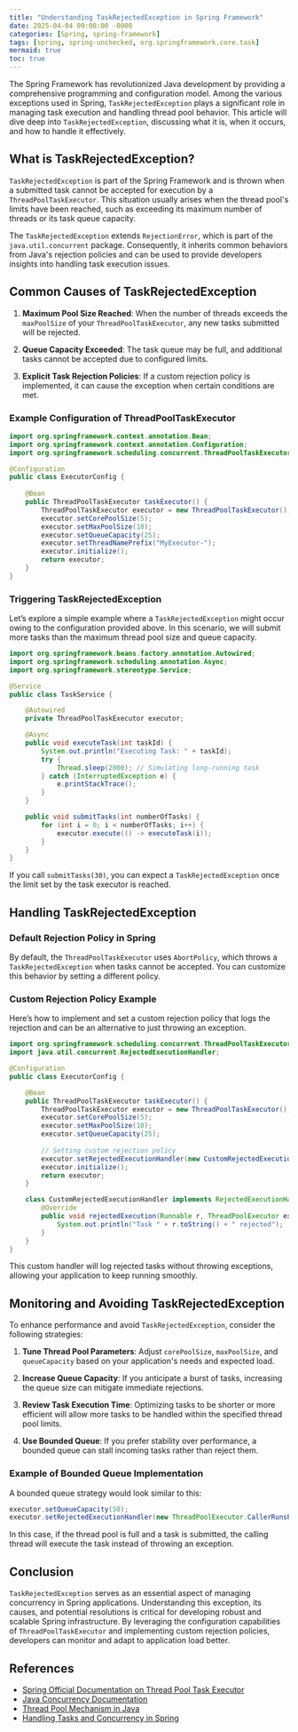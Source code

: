 ```yaml
---
title: "Understanding TaskRejectedException in Spring Framework"
date: 2025-04-04 09:00:00 -0000
categories: [Spring, spring-framework]
tags: [spring, spring-unchecked, org.springframework.core.task]
mermaid: true
toc: true
---
```



The Spring Framework has revolutionized Java development by providing a comprehensive programming and configuration model. Among the various exceptions used in Spring, `TaskRejectedException` plays a significant role in managing task execution and handling thread pool behavior. This article will dive deep into `TaskRejectedException`, discussing what it is, when it occurs, and how to handle it effectively.

## What is TaskRejectedException?

`TaskRejectedException` is part of the Spring Framework and is thrown when a submitted task cannot be accepted for execution by a `ThreadPoolTaskExecutor`. This situation usually arises when the thread pool's limits have been reached, such as exceeding its maximum number of threads or its task queue capacity.

The `TaskRejectedException` extends `RejectionError`, which is part of the `java.util.concurrent` package. Consequently, it inherits common behaviors from Java's rejection policies and can be used to provide developers insights into handling task execution issues.

## Common Causes of TaskRejectedException 

1. **Maximum Pool Size Reached**: When the number of threads exceeds the `maxPoolSize` of your `ThreadPoolTaskExecutor`, any new tasks submitted will be rejected.
   
2. **Queue Capacity Exceeded**: The task queue may be full, and additional tasks cannot be accepted due to configured limits.

3. **Explicit Task Rejection Policies**: If a custom rejection policy is implemented, it can cause the exception when certain conditions are met.

### Example Configuration of ThreadPoolTaskExecutor

```java
import org.springframework.context.annotation.Bean;
import org.springframework.context.annotation.Configuration;
import org.springframework.scheduling.concurrent.ThreadPoolTaskExecutor;

@Configuration
public class ExecutorConfig {
    
    @Bean
    public ThreadPoolTaskExecutor taskExecutor() {
        ThreadPoolTaskExecutor executor = new ThreadPoolTaskExecutor();
        executor.setCorePoolSize(5);
        executor.setMaxPoolSize(10);
        executor.setQueueCapacity(25);
        executor.setThreadNamePrefix("MyExecutor-");
        executor.initialize();
        return executor;
    }
}
```

### Triggering TaskRejectedException

Let’s explore a simple example where a `TaskRejectedException` might occur owing to the configuration provided above. In this scenario, we will submit more tasks than the maximum thread pool size and queue capacity.

```java
import org.springframework.beans.factory.annotation.Autowired;
import org.springframework.scheduling.annotation.Async;
import org.springframework.stereotype.Service;

@Service
public class TaskService {

    @Autowired
    private ThreadPoolTaskExecutor executor;

    @Async
    public void executeTask(int taskId) {
        System.out.println("Executing Task: " + taskId);
        try {
            Thread.sleep(2000); // Simulating long-running task
        } catch (InterruptedException e) {
            e.printStackTrace();
        }
    }

    public void submitTasks(int numberOfTasks) {
        for (int i = 0; i < numberOfTasks; i++) {
            executor.execute(() -> executeTask(i));
        }
    }
}
```

If you call `submitTasks(30)`, you can expect a `TaskRejectedException` once the limit set by the task executor is reached.

## Handling TaskRejectedException

### Default Rejection Policy in Spring

By default, the `ThreadPoolTaskExecutor` uses `AbortPolicy`, which throws a `TaskRejectedException` when tasks cannot be accepted. You can customize this behavior by setting a different policy.

### Custom Rejection Policy Example

Here’s how to implement and set a custom rejection policy that logs the rejection and can be an alternative to just throwing an exception.

```java
import org.springframework.scheduling.concurrent.ThreadPoolTaskExecutor;
import java.util.concurrent.RejectedExecutionHandler;

@Configuration
public class ExecutorConfig {

    @Bean
    public ThreadPoolTaskExecutor taskExecutor() {
        ThreadPoolTaskExecutor executor = new ThreadPoolTaskExecutor();
        executor.setCorePoolSize(5);
        executor.setMaxPoolSize(10);
        executor.setQueueCapacity(25);
        
        // Setting custom rejection policy
        executor.setRejectedExecutionHandler(new CustomRejectedExecutionHandler());
        executor.initialize();
        return executor;
    }

    class CustomRejectedExecutionHandler implements RejectedExecutionHandler {
        @Override
        public void rejectedExecution(Runnable r, ThreadPoolExecutor executor) {
            System.out.println("Task " + r.toString() + " rejected");
        }
    }
}
```

This custom handler will log rejected tasks without throwing exceptions, allowing your application to keep running smoothly.

## Monitoring and Avoiding TaskRejectedException

To enhance performance and avoid `TaskRejectedException`, consider the following strategies:

1. **Tune Thread Pool Parameters**: Adjust `corePoolSize`, `maxPoolSize`, and `queueCapacity` based on your application's needs and expected load.
   
2. **Increase Queue Capacity**: If you anticipate a burst of tasks, increasing the queue size can mitigate immediate rejections.
   
3. **Review Task Execution Time**: Optimizing tasks to be shorter or more efficient will allow more tasks to be handled within the specified thread pool limits.

4. **Use Bounded Queue**: If you prefer stability over performance, a bounded queue can stall incoming tasks rather than reject them.

### Example of Bounded Queue Implementation

A bounded queue strategy would look similar to this:

```java
executor.setQueueCapacity(50);
executor.setRejectedExecutionHandler(new ThreadPoolExecutor.CallerRunsPolicy());
```

In this case, if the thread pool is full and a task is submitted, the calling thread will execute the task instead of throwing an exception.

## Conclusion 

`TaskRejectedException` serves as an essential aspect of managing concurrency in Spring applications. Understanding this exception, its causes, and potential resolutions is critical for developing robust and scalable Spring infrastructure. By leveraging the configuration capabilities of `ThreadPoolTaskExecutor` and implementing custom rejection policies, developers can monitor and adapt to application load better.

## References

- [Spring Official Documentation on Thread Pool Task Executor](https://docs.spring.io/spring-framework/docs/current/javadoc-api/org/springframework/scheduling/concurrent/ThreadPoolTaskExecutor.html)
- [Java Concurrency Documentation](https://docs.oracle.com/javase/8/docs/api/java/util/concurrent/package-summary.html)
- [Thread Pool Mechanism in Java](https://www.baeldung.com/java-thread-pool)
- [Handling Tasks and Concurrency in Spring](https://www.baeldung.com/spring-async)